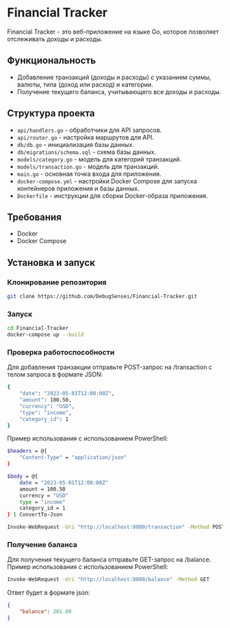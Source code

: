 # Financial Tracker

Financial Tracker - это веб-приложение на языке Go, которое позволяет отслеживать доходы и расходы.

## Функциональность

- Добавление транзакций (доходы и расходы) с указанием суммы, валюты, типа (доход или расход) и категории.
- Получение текущего баланса, учитывающего все доходы и расходы.

## Структура проекта

- `api/handlers.go` - обработчики для API запросов.
- `api/router.go` - настройка маршрутов для API.
- `db/db.go` - инициализация базы данных.
- `db/migrations/schema.sql` - схема базы данных.
- `models/category.go` - модель для категорий транзакций.
- `models/transaction.go` - модель для транзакций.
- `main.go` - основная точка входа для приложения.
- `docker-compose.yml` - настройки Docker Compose для запуска контейнеров приложения и базы данных.
- `Dockerfile` - инструкции для сборки Docker-образа приложения.

## Требования

- Docker
- Docker Compose

## Установка и запуск

### Клонирование репозитория
```bash
git clone https://github.com/DebugSensei/Financial-Tracker.git
```
### Запуск
```bash
cd Financial-Tracker
docker-compose up --build
```
### Проверка работоспособности
Для добавления транзакции отправьте POST-запрос на /transaction с телом запроса в формате JSON:
```bash
{
    "date": "2023-05-01T12:00:00Z",
    "amount": 100.50,
    "currency": "USD",
    "type": "income",
    "category_id": 1
}
```

Пример использования c использованием PowerShell:
```bash
$headers = @{
    "Content-Type" = "application/json"
}

$body = @{
    date = "2023-05-01T12:00:00Z"
    amount = 100.50
    currency = "USD"
    type = "income"
    category_id = 1
} | ConvertTo-Json

Invoke-WebRequest -Uri "http://localhost:8080/transaction" -Method POST -Headers $headers -Body $body
```

### Получение баланса
Для получения текущего баланса отправьте GET-запрос на /balance.
Пример использования c использованием PowerShell:

```bash
Invoke-WebRequest -Uri "http://localhost:8080/balance" -Method GET
```
Ответ будет в формате json:
```json
{
    "balance": 201.00
}

```


